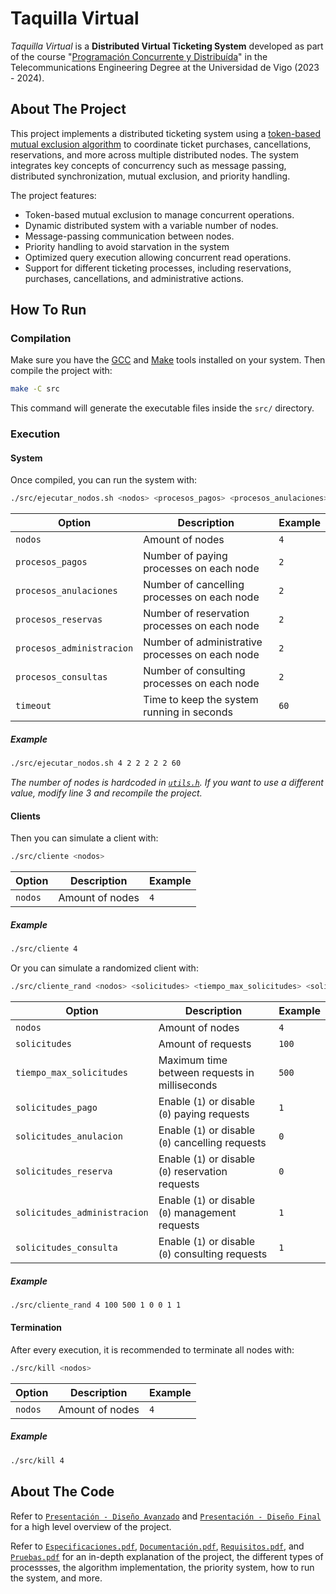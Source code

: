 # Taquilla Virtual
_Taquilla Virtual_ is a **Distributed Virtual Ticketing System** developed as part of the course "[Programación Concurrente y Distribuída](https://secretaria.uvigo.gal/docnet-nuevo/guia_docent/?centre=305&ensenyament=V05G301V01&assignatura=V05G301V01306&any_academic=2023_24)" in the Telecommunications Engineering Degree at the Universidad de Vigo (2023 - 2024).

## About The Project
This project implements a distributed ticketing system using a [token-based mutual exclusion algorithm](https://en.wikipedia.org/wiki/Ricart%E2%80%93Agrawala_algorithm) to coordinate ticket purchases, cancellations, reservations, and more across multiple distributed nodes. The system integrates key concepts of concurrency such as message passing, distributed synchronization, mutual exclusion, and priority handling.

The project features:
- Token-based mutual exclusion to manage concurrent operations.
- Dynamic distributed system with a variable number of nodes.
- Message-passing communication between nodes.
- Priority handling to avoid starvation in the system
- Optimized query execution allowing concurrent read operations.
- Support for different ticketing processes, including reservations, purchases, cancellations, and administrative actions.

## How To Run
### Compilation
Make sure you have the [GCC](https://gcc.gnu.org) and [Make](https://www.gnu.org/software/make/) tools installed on your system. Then compile the project with:
```bash
make -C src
```
This command will generate the executable files inside the `src/` directory.

### Execution
#### System
Once compiled, you can run the system with:
```bash
./src/ejecutar_nodos.sh <nodos> <procesos_pagos> <procesos_anulaciones> <procesos_reservas> <procesos_administracion> <procesos_consultas> <timeout>
```
| Option | Description | Example |
|--------|-------------|---------|
| `nodos` | Amount of nodes | `4` |
| `procesos_pagos` | Number of paying processes on each node | `2` |
| `procesos_anulaciones` | Number of cancelling processes on each node | `2` |
| `procesos_reservas` | Number of reservation processes on each node | `2` |
| `procesos_administracion` | Number of administrative processes on each node | `2` |
| `procesos_consultas` | Number of consulting processes on each node | `2` |
| `timeout` | Time to keep the system running in seconds | `60` |
##### Example
```bash
./src/ejecutar_nodos.sh 4 2 2 2 2 2 60
```
*The number of nodes is hardcoded in [`utils.h`](src/utils.h). If you want to use a different value, modify line 3 and recompile the project.*

#### Clients
Then you can simulate a client with:
```bash
./src/cliente <nodos>
```
| Option | Description | Example |
|--------|-------------|---------|
| `nodos` | Amount of nodes | `4` |
##### Example
```bash
./src/cliente 4
```

Or you can simulate a randomized client with:
```bash
./src/cliente_rand <nodos> <solicitudes> <tiempo_max_solicitudes> <solicitudes_pago> <solicitudes_anulacion> <solicitudes_reserva> <solicitudes_administracion> <solicitudes_consulta>
```
| Option | Description | Example |
|--------|-------------|---------|
| `nodos` | Amount of nodes | `4` |
| `solicitudes` | Amount of requests | `100` |
| `tiempo_max_solicitudes` | Maximum time between requests in milliseconds | `500` |
| `solicitudes_pago` | Enable (`1`) or disable (`0`) paying requests | `1` |
| `solicitudes_anulacion` | Enable (`1`) or disable (`0`) cancelling requests | `0` |
| `solicitudes_reserva` | Enable (`1`) or disable (`0`) reservation requests | `0` |
| `solicitudes_administracion` | Enable (`1`) or disable (`0`) management requests | `1` |
| `solicitudes_consulta` | Enable (`1`) or disable (`0`) consulting requests | `1` |
##### Example
```bash
./src/cliente_rand 4 100 500 1 0 0 1 1
```

#### Termination
After every execution, it is recommended to terminate all nodes with:
```bash
./src/kill <nodos>
```
| Option | Description | Example |
|--------|-------------|---------|
| `nodos` | Amount of nodes | `4` |
##### Example
```bash
./src/kill 4
```

## About The Code
Refer to [`Presentación - Diseño Avanzado`](docs/Presentación%20-%20Diseño%20Avanzado.pdf) and [`Presentación - Diseño Final`](docs/Presentación%20-%20Diseño%20Final.pdf) for a high level overview of the project.

Refer to [`Especificaciones.pdf`](docs/Especificaciones.pdf), [`Documentación.pdf`](docs/Documentación.pdf), [`Requisitos.pdf`](docs/Requisitos.pdf), and [`Pruebas.pdf`](docs/Pruebas.pdf) for an in-depth explanation of the project, the different types of processses, the algorithm implementation, the priority system, how to run the system, and more.